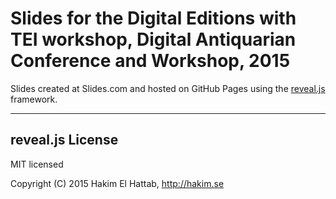 # Slides for the Digital Editions with TEI workshop, Digital Antiquarian Conference and Workshop, 2015

Slides created at Slides.com and hosted on GitHub Pages using the [reveal.js](http://lab.hakim.se/reveal-js/) framework.
***

## reveal.js License

MIT licensed

Copyright (C) 2015 Hakim El Hattab, http://hakim.se
